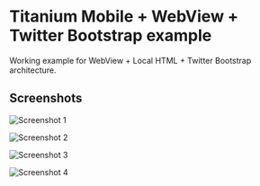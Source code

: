 # Titanium Mobile + WebView + Twitter Bootstrap example

Working example for WebView + Local HTML + Twitter Bootstrap architecture.

## Screenshots

![Screenshot 1](https://github.com/qnyp/titanium-bootstrap-example/blob/master/screenshot1.png?raw=true)

![Screenshot 2](https://github.com/qnyp/titanium-bootstrap-example/blob/master/screenshot2.png?raw=true)

![Screenshot 3](https://github.com/qnyp/titanium-bootstrap-example/blob/master/screenshot3.png?raw=true)

![Screenshot 4](https://github.com/qnyp/titanium-bootstrap-example/blob/master/screenshot4.png?raw=true)
